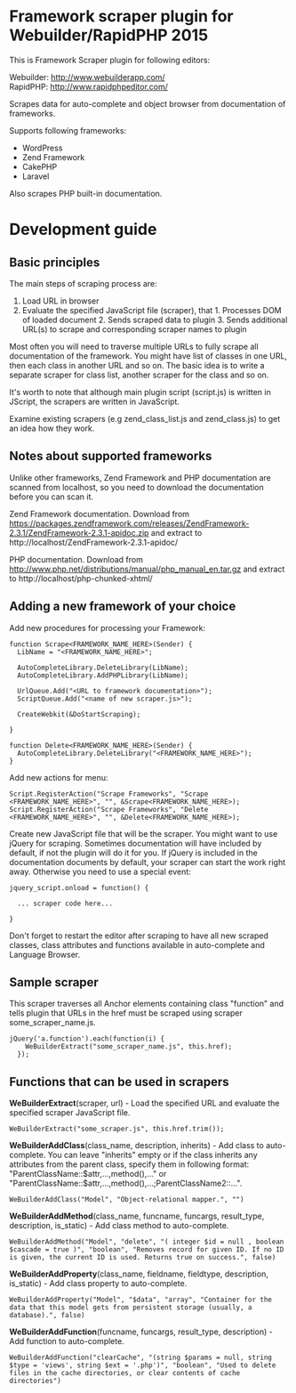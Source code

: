 Framework scraper plugin for Webuilder/RapidPHP 2015
====================================================

This is Framework Scraper plugin for following editors:

Webuilder: http://www.webuilderapp.com/ <br>
RapidPHP: http://www.rapidphpeditor.com/

Scrapes data for auto-complete and object browser from documentation
of frameworks.

Supports following frameworks:

  - WordPress
  - Zend Framework
  - CakePHP
  - Laravel

Also scrapes PHP built-in documentation.


Development guide
=================

## Basic principles

The main steps of scraping process are:
  1. Load URL in browser
  2. Evaluate the specified JavaScript file (scraper), that
    1. Processes DOM of loaded document
    2. Sends scraped data to plugin
    3. Sends additional URL(s) to scrape and corresponding scraper names to plugin

Most often you will need to traverse multiple URLs to fully scrape all documentation of the framework. You might have list of classes in one URL, then each class in another URL and so on. The basic idea is to write a separate scraper for class list, another scraper for the class and so on.

It's worth to note that although main plugin script (script.js) is written in JScript, the scrapers are written in JavaScript.

Examine existing scrapers (e.g zend_class_list.js and zend_class.js) to get an idea how they work.

## Notes about supported frameworks

Unlike other frameworks, Zend Framework and PHP documentation are scanned from localhost, so you need to download the documentation before you can scan it.

Zend Framework documentation. Download from https://packages.zendframework.com/releases/ZendFramework-2.3.1/ZendFramework-2.3.1-apidoc.zip and extract to http://localhost/ZendFramework-2.3.1-apidoc/

PHP documentation. Download from http://www.php.net/distributions/manual/php_manual_en.tar.gz and extract to http://localhost/php-chunked-xhtml/

## Adding a new framework of your choice

Add new procedures for processing your Framework:

```
function Scrape<FRAMEWORK_NAME_HERE>(Sender) {
  LibName = "<FRAMEWORK_NAME_HERE>";

  AutoCompleteLibrary.DeleteLibrary(LibName);
  AutoCompleteLibrary.AddPHPLibrary(LibName);
  
  UrlQueue.Add("<URL to framework documentation>");
  ScriptQueue.Add("<name of new scraper.js>");
  
  CreateWebkit(&DoStartScraping);
  
}

function Delete<FRAMEWORK_NAME_HERE>(Sender) {
  AutoCompleteLibrary.DeleteLibrary("<FRAMEWORK_NAME_HERE>");
}
```

Add new actions for menu:

```
Script.RegisterAction("Scrape Frameworks", "Scrape <FRAMEWORK_NAME_HERE>", "", &Scrape<FRAMEWORK_NAME_HERE>);
Script.RegisterAction("Scrape Frameworks", "Delete <FRAMEWORK_NAME_HERE>", "", &Delete<FRAMEWORK_NAME_HERE>);
```

Create new JavaScript file that will be the scraper. You might want to use jQuery for scraping. Sometimes documentation will have included by default, if not the plugin will do it for you.
If jQuery is included in the documentation documents by default, your scraper can start the work right away. Otherwise you need to use a special event:

```
jquery_script.onload = function() {

  ... scraper code here...

}
```

Don't forget to restart the editor after scraping to have all new scraped classes, class attributes and functions available in auto-complete and Language Browser.

## Sample scraper

This scraper traverses all Anchor elements containing class "function" and tells plugin that URLs in the href must be scraped using scraper some_scraper_name.js.

```
jQuery('a.function').each(function(i) {
    WeBuilderExtract("some_scraper_name.js", this.href);
  });
```

## Functions that can be used in scrapers

**WeBuilderExtract**(scraper, url) - Load the specified URL and evaluate the specified scraper JavaScript file.
```
WeBuilderExtract("some_scraper.js", this.href.trim());
```

**WeBuilderAddClass**(class_name, description, inherits) - Add class to auto-complete. You can leave "inherits" empty or if the class inherits any attributes from the parent class, specify them in following format: "ParentClassName::$attr,...,method(),..." or "ParentClassName::$attr,...,method(),...;ParentClassName2::...".
```
WeBuilderAddClass("Model", "Object-relational mapper.", "")
```

**WeBuilderAddMethod**(class_name, funcname, funcargs, result_type, description, is_static) - Add class method to auto-complete.
```
WeBuilderAddMethod("Model", "delete", "( integer $id = null , boolean $cascade = true )", "boolean", "Removes record for given ID. If no ID is given, the current ID is used. Returns true on success.", false)
```

**WeBuilderAddProperty**(class_name, fieldname, fieldtype, description, is_static) - Add class property to auto-complete.
```
WeBuilderAddProperty("Model", "$data", "array", "Container for the data that this model gets from persistent storage (usually, a database).", false)
```

**WeBuilderAddFunction**(funcname, funcargs, result_type, description) - Add function to auto-complete.
```
WeBuilderAddFunction("clearCache", "(string $params = null, string $type = 'views', string $ext = '.php')", "boolean", "Used to delete files in the cache directories, or clear contents of cache directories")
```
